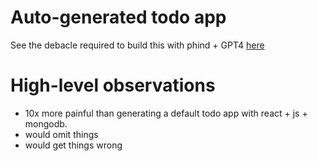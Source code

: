 # Auto-generated todo app

See the debacle required to build this with phind + GPT4 [here](https://www.phind.com/search?cache=yi6ixxcdpdo8daoazyezbx8d)


# High-level observations
- 10x more painful than generating a default todo app with react + js + mongodb. 
- would omit things
- would get things wrong

